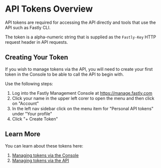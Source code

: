 # API Tokens Overview

API tokens are required for accessing the API directly and tools that use the API such as Fastly CLI.

The token is a alpha-numeric string that is supplied as the `Fastly-Key` HTTP request header in API requests.

## Creating Your Token

If you wish to manage tokens via the API, you will need to create your first token in the Console to be able to call the API to begin with.

Use the following steps:

1. Log into the Fastly Management Console at https://manage.fastly.com
2. Click your name in the upper left corer to open the menu and then click on "Account"
3. In the left nav sidebar click on the menu item for "Personal API tokens" under "Your profile"
4. Click "+ Create Token"

## Learn More

You can learn about these tokens here:

1. [Managing tokens via the Console](https://docs.fastly.com/en/guides/using-api-tokens)
1. [Managing tokens via the API](https://developer.fastly.com/reference/api/auth/)